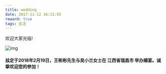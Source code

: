 ```yaml
---
title: wedding
date: 2017-11-12 16:11:55
reward: true
tags: 生活
---
```


欢迎大家光临!

<!-- more -->
![img](wedding_1280.jpg)

#### 兹定于2018年2月19日，王彬彬先生与吴小兰女士在 江西省瑞昌市 举办婚宴。诚挚欢迎您的参加！

